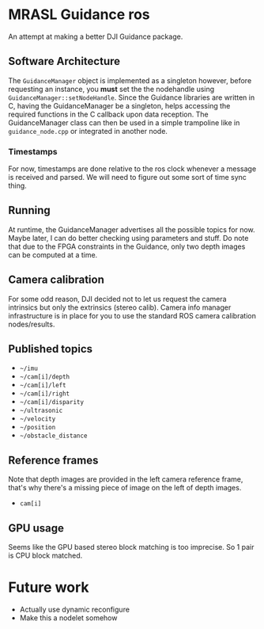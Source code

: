 # MRASL Guidance ros
An attempt at making a better DJI Guidance package.

## Software Architecture
The `GuidanceManager` object is implemented as a singleton however, before requesting an instance, you **must** set the the nodehandle using `GuidanceManager::setNodeHandle`. Since the Guidance libraries are written in C, having the GuidanceManager be a singleton, helps accessing the required functions in the C callback upon data reception. The GuidanceManager class can then be used in a simple trampoline like in `guidance_node.cpp` or integrated in another node.

### Timestamps
For now, timestamps are done relative to the ros clock whenever a message is received and parsed. We will need to figure out some sort of time sync thing.

## Running
At runtime, the GuidanceManager advertises all the possible topics for now. Maybe later, I can do better checking using parameters and stuff. Do note that due to the FPGA constraints in the Guidance, only two depth images can be computed at a time.

## Camera calibration
For some odd reason, DJI decided not to let us request the camera intrinsics but only the extrinsics (stereo calib). Camera info manager infrastructure is in place for you to use the standard ROS camera calibration nodes/results.

## Published topics
* `~/imu`
* `~/cam[i]/depth`
* `~/cam[i]/left`
* `~/cam[i]/right`
* `~/cam[i]/disparity`
* `~/ultrasonic`
* `~/velocity`
* `~/position`
* `~/obstacle_distance`

## Reference frames
Note that depth images are provided in the left camera reference frame, that's why there's a missing piece of image on the left of depth images.
* `cam[i]`

## GPU usage
Seems like the GPU based stereo block matching is too imprecise. So 1 pair is
CPU block matched.

# Future work
* Actually use dynamic reconfigure
* Make this a nodelet somehow
